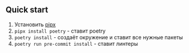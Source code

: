 ## Quick start
1. Установить [pipx](https://pipx.pypa.io/stable/installation/)
2. `pipx install poetry` - ставит poetry
3. `poetry install` - создаёт окружение и ставит все нужные пакеты
4. `poetry run pre-commit install` - ставит линтеры
